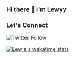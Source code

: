 ### Hi there 👋  i'm Lewyy   
    

### Let's Connect
<img alt="Twitter Follow" src="https://img.shields.io/twitter/follow/coder_flame?color=informational&label=Twitter&style=social">

[![Lewis's wakatime stats](https://github-readme-stats.vercel.app/api/wakatime?username=lewisushindi)](https://github.com/lewisushindi/github-readme-stats)



















